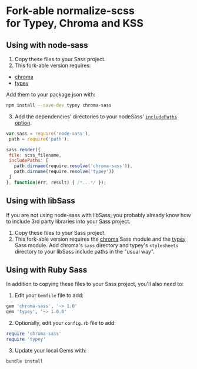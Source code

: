 # Fork-able normalize-scss<br> for Typey, Chroma and KSS

## Using with node-sass

1. Copy these files to your Sass project.
2. This fork-able version requires:

  * [chroma](https://github.com/JohnAlbin/chroma)
  * [typey](https://github.com/jptaranto/typey)

  Add them to your package.json with:

 ```bash
npm install --save-dev typey chroma-sass
```

3. Add the dependencies' directories to your nodeSass' [`includePaths` option](https://github.com/sass/node-sass#includepaths).

 ```js
var sass = require('node-sass'),
  path = require('path');

sass.render({
  file: scss_filename,
  includePaths: [
    path.dirname(require.resolve('chroma-sass')),
    path.dirname(require.resolve('typey'))
  ]
}, function(err, result) { /*...*/ });
```

## Using with libSass

If you are not using node-sass with libSass, you probably already know how to include 3rd party libraries into your Sass project.

1. Copy these files to your Sass project.
2. This fork-able version requires the [chroma](https://github.com/JohnAlbin/chroma) Sass module and the [typey](https://github.com/jptaranto/typey) Sass module. Add chroma's `sass` directory and typey's `stylesheets` directory to your libSass include paths in the "usual way".

## Using with Ruby Sass

In addition to copying these files to your Sass project, you'll also need to:

1. Edit your `Gemfile` file to add:

 ```ruby
gem 'chroma-sass', '~> 1.0'
gem 'typey', '~> 1.0.0'
```

2. Optionally, edit your `config.rb` file to add:

 ```ruby
require 'chroma-sass'
require 'typey'
```

3. Update your local Gems with:

 ```
bundle install
```
